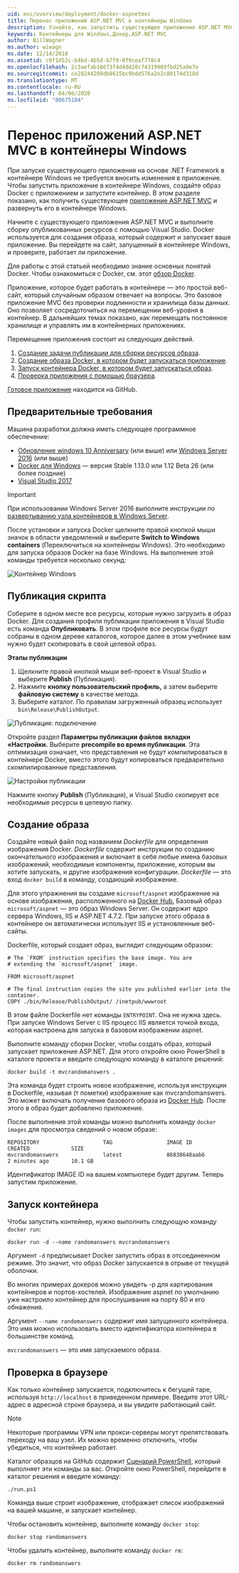 ```yaml
---
uid: mvc/overview/deployment/docker-aspnetmvc
title: Перенос приложений ASP.NET MVC в контейнеры Windows
description: Узнайте, как запустить существующее приложение ASP.NET MVC в контейнере Windows Docker
keywords: Контейнеры для Windows,Докер,ASP.NET MVC
author: BillWagner
ms.author: wiwagn
ms.date: 12/14/2018
ms.assetid: c9f1d52c-b4bd-4b5d-b7f9-8f9ceaf778c4
ms.openlocfilehash: 2c3aefab16673f4d4dd28c74319903fbd25a9e7e
ms.sourcegitcommit: ce28244209db8615bc9bdd576a2e2c88174d318d
ms.translationtype: MT
ms.contentlocale: ru-RU
ms.lasthandoff: 04/06/2020
ms.locfileid: "80675184"
---
```

# <a name="migrating-aspnet-mvc-applications-to-windows-containers"></a>Перенос приложений ASP.NET MVC в контейнеры Windows

При запуске существующего приложения на основе .NET Framework в контейнере Windows не требуется вносить изменения в приложение. Чтобы запустить приложение в контейнере Windows, создайте образ Docker с приложением и запустите контейнер. В этом разделе показано, как получить существующее [приложение ASP.NET MVC](http://www.asp.net/mvc) и развернуть его в контейнере Windows.

Начните с существующего приложения ASP.NET MVC и выполните сборку опубликованных ресурсов с помощью Visual Studio. Docker используется для создания образа, который содержит и запускает ваше приложение. Вы перейдете на сайт, запущенный в контейнере Windows, и проверите, работает ли приложение.

Для работы с этой статьей необходимо знание основных понятий Docker. Чтобы ознакомиться с Docker, см. этот [обзор Docker](https://docs.docker.com/engine/understanding-docker/).

Приложение, которое будет работать в контейнере — это простой веб-сайт, который случайным образом отвечает на вопросы. Это базовое приложение MVC без проверки подлинности и хранилища базы данных. Оно позволяет сосредоточиться на перемещении веб-уровня в контейнер. В дальнейших темах показано, как перемещать постоянное хранилище и управлять им в контейнерных приложениях.

Перемещение приложения состоит из следующих действий.

1. [Создание задачи публикации для сборки ресурсов образа](#publish-script).
1. [Создание образа Docker, в котором будет запускаться приложение](#build-the-image).
1. [Запуск контейнера Docker, в котором будет запускаться образ](#start-a-container).
1. [Проверка приложения с помощью браузера](#verify-in-the-browser).

[Готовое приложение](https://github.com/dotnet/samples/tree/master/framework/docker/MVCRandomAnswerGenerator) находится на GitHub.

## <a name="prerequisites"></a>Предварительные требования

Машина разработки должна иметь следующее программное обеспечение:

- [Обновление windows 10 Anniversary](https://www.microsoft.com/software-download/windows10/) (или выше) или [Windows Server 2016](https://www.microsoft.com/cloud-platform/windows-server) (или выше)
- [Docker для Windows](https://docs.docker.com/docker-for-windows/) — версия Stable 1.13.0 или 1.12 Beta 26 (или более поздние)
- [Visual Studio 2017](https://visualstudio.microsoft.com/downloads/?utm_medium=microsoft&utm_source=docs.microsoft.com&utm_campaign=button+cta&utm_content=download+vs2017)

> [!IMPORTANT]
> При использовании Windows Server 2016 выполните инструкции по [развертыванию узла контейнеров в Windows Server](https://msdn.microsoft.com/virtualization/windowscontainers/deployment/deployment).

После установки и запуска Docker щелкните правой кнопкой мыши значок в области уведомлений и выберите **Switch to Windows containers** (Переключиться на контейнеры Windows). Это необходимо для запуска образов Docker на базе Windows. На выполнение этой команды требуется несколько секунд:

![Контейнер Windows][windows-container]

## <a name="publish-script"></a>Публикация скрипта

Соберите в одном месте все ресурсы, которые нужно загрузить в образ Docker. Для создания профиля публикации приложения в Visual Studio есть команда **Опубликовать**. В этом профиле все ресурсы будут собраны в одном дереве каталогов, которое далее в этом учебнике вам нужно будет скопировать в свой целевой образ.

**Этапы публикации**

1. Щелкните правой кнопкой мыши веб-проект в Visual Studio и выберите **Publish** (Публикация).
1. Нажмите **кнопку пользовательский профиль,** а затем выберите **файловую систему** в качестве метода.
1. Выберите каталог. По правилам загруженный образец использует `bin\Release\PublishOutput`.

![Публикация: подключение][publish-connection]

Откройте раздел **Параметры публикации файлов** **вкладки «Настройки.** Выберите **precompile во время публикации**. Эта оптимизация означает, что представления не будут компилироваться в контейнере Docker, вместо этого будут копироваться предварительно скомпилированные представления.

![Настройки публикации][publish-settings]

Нажмите кнопку **Publish** (Публикация), и Visual Studio скопирует все необходимые ресурсы в целевую папку.

## <a name="build-the-image"></a>Создание образа

Создайте новый файл под названием *Dockerfile* для определения изображения Docker. *Dockerfile* содержит инструкции по созданию окончательного изображения и включает в себя любые имена базовых изображений, необходимые компоненты, приложение, которым вы хотите запускать, и другие изображения конфигурации. *Dockerfile* — это вход `docker build` в команду, создающий изображение.

Для этого упражнения вы создаме `microsoft/aspnet` изображение на основе изображения, расположенного на [Docker Hub.](https://hub.docker.com/r/microsoft/aspnet/)
Базовый образ `microsoft/aspnet` — это образ Windows Server. Он содержит ядро сервера Windows, IIS и ASP.NET 4.7.2. При запуске этого образа в контейнере он автоматически использует IIS и установленные веб-сайты.

Dockerfile, который создает образ, выглядит следующим образом:

```console
# The `FROM` instruction specifies the base image. You are
# extending the `microsoft/aspnet` image.

FROM microsoft/aspnet

# The final instruction copies the site you published earlier into the container.
COPY ./bin/Release/PublishOutput/ /inetpub/wwwroot
```

В этом файле Dockerfile нет команды `ENTRYPOINT`. Она не нужна здесь. При запуске Windows Server с IIS процесс IIS является точкой входа, которая настроена для запуска в базовом изображении aspnet.

Выполните команду сборки Docker, чтобы создать образ, который запускает приложение ASP.NET. Для этого откройте окно PowerShell в каталоге проекта и введите следующую команду в каталоге решений:

```console
docker build -t mvcrandomanswers .
```

Эта команда будет строить новое изображение, используя инструкции в Dockerfile, называя (т пометки) изображение как mvcrandomanswers. Это может включать получение базового образа из [Docker Hub](http://hub.docker.com). После этого в образ будет добавлено приложение.

После выполнения этой команды можно выполнить команду `docker images` для просмотра сведений о новом образе:

```console
REPOSITORY                    TAG                 IMAGE ID            CREATED             SIZE
mvcrandomanswers              latest              86838648aab6        2 minutes ago       10.1 GB
```

Идентификатор IMAGE ID на вашем компьютере будет другим. Теперь запустим приложение.

## <a name="start-a-container"></a>Запуск контейнера

Чтобы запустить контейнер, нужно выполнить следующую команду `docker run`:

```console
docker run -d --name randomanswers mvcrandomanswers
```

Аргумент `-d` предписывает Docker запустить образ в отсоединенном режиме. Это значит, что образ Docker запускается в отрыве от текущей оболочки.

Во многих примерах докеров можно увидеть -p для картирования контейнеров и портов-хостелей. Изображение aspnet по умолчанию уже настроило контейнер для прослушивания на порту 80 и его обнажения.

Аргумент `--name randomanswers` содержит имя запущенного контейнера. Это имя можно использовать вместо идентификатора контейнера в большинстве команд.

`mvcrandomanswers` — это имя запускаемого образа.

## <a name="verify-in-the-browser"></a>Проверка в браузере

Как только контейнер запускается, подключитесь к бегущей таре, используя `http://localhost` в приведенном примере. Введите этот URL-адрес в адресной строке браузера, и вы увидите работающий сайт.

> [!NOTE]
> Некоторые программы VPN или прокси-серверы могут препятствовать переходу на ваш узел.
> Их можно временно отключить, чтобы убедиться, что контейнер работает.

Каталог образцов на GitHub содержит [Сценарий PowerShell](https://github.com/dotnet/samples/blob/master/framework/docker/MVCRandomAnswerGenerator/run.ps1), который выполняет эти команды за вас. Откройте окно PowerShell, перейдите в каталог решения и введите команду:

```console
./run.ps1
```

Команда выше строит изображение, отображает список изображений на вашей машине, и запускает контейнер.

Чтобы остановить контейнер, выполните команду `docker stop`:

```console
docker stop randomanswers
```

Чтобы удалить контейнер, выполните команду `docker rm`:

```console
docker rm randomanswers
```

[windows-container]: media/aspnetmvc/SwitchContainer.png "Переключение на контейнер Windows"
[publish-connection]: media/aspnetmvc/PublishConnection.png "Публикация в файловой системе"
[publish-settings]: media/aspnetmvc/PublishSettings.png "Настройки публикации"
